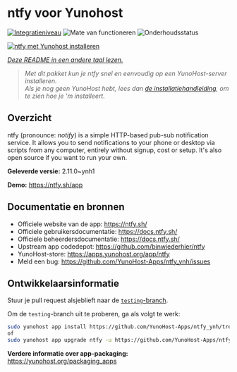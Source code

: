 <!--
NB: Deze README is automatisch gegenereerd door <https://github.com/YunoHost/apps/tree/master/tools/readme_generator>
Hij mag NIET handmatig aangepast worden.
-->

# ntfy voor Yunohost

[![Integratieniveau](https://dash.yunohost.org/integration/ntfy.svg)](https://ci-apps.yunohost.org/ci/apps/ntfy/) ![Mate van functioneren](https://ci-apps.yunohost.org/ci/badges/ntfy.status.svg) ![Onderhoudsstatus](https://ci-apps.yunohost.org/ci/badges/ntfy.maintain.svg)

[![ntfy met Yunohost installeren](https://install-app.yunohost.org/install-with-yunohost.svg)](https://install-app.yunohost.org/?app=ntfy)

*[Deze README in een andere taal lezen.](./ALL_README.md)*

> *Met dit pakket kun je ntfy snel en eenvoudig op een YunoHost-server installeren.*  
> *Als je nog geen YunoHost hebt, lees dan [de installatiehandleiding](https://yunohost.org/install), om te zien hoe je 'm installeert.*

## Overzicht

ntfy (pronounce: *notify*) is a simple HTTP-based pub-sub notification service. It allows you to send notifications to your phone or desktop via scripts from any computer, entirely without signup, cost or setup. It's also open source if you want to run your own.


**Geleverde versie:** 2.11.0~ynh1

**Demo:** <https://ntfy.sh/app>
## Documentatie en bronnen

- Officiele website van de app: <https://ntfy.sh/>
- Officiele gebruikersdocumentatie: <https://docs.ntfy.sh/>
- Officiele beheerdersdocumentatie: <https://docs.ntfy.sh/>
- Upstream app codedepot: <https://github.com/binwiederhier/ntfy>
- YunoHost-store: <https://apps.yunohost.org/app/ntfy>
- Meld een bug: <https://github.com/YunoHost-Apps/ntfy_ynh/issues>

## Ontwikkelaarsinformatie

Stuur je pull request alsjeblieft naar de [`testing`-branch](https://github.com/YunoHost-Apps/ntfy_ynh/tree/testing).

Om de `testing`-branch uit te proberen, ga als volgt te werk:

```bash
sudo yunohost app install https://github.com/YunoHost-Apps/ntfy_ynh/tree/testing --debug
of
sudo yunohost app upgrade ntfy -u https://github.com/YunoHost-Apps/ntfy_ynh/tree/testing --debug
```

**Verdere informatie over app-packaging:** <https://yunohost.org/packaging_apps>
